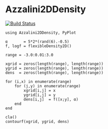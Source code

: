 # Azzalini2DDensity

[![Build Status](https://github.com/ngiann/Azzalini2DDensity.jl/actions/workflows/CI.yml/badge.svg?branch=main)](https://github.com/ngiann/Azzalini2DDensity.jl/actions/workflows/CI.yml?query=branch%3Amain)


```
using Azzalini2DDensity, PyPlot

α       = 5*2*(rand(6).-0.5)
f, logf = flexibleDensity2D()

range = -3.0:0.01:3.0

xgrid = zeros(length(range), length(range))
ygrid = zeros(length(range), length(range))
dens  = zeros(length(range), length(range))

for (i,x) in enumerate(range)
    for (j,y) in enumerate(range)
        xgrid[i,j] = x
        ygrid[i,j] = y
        dens[i,j]  = f([x;y], α)
    end
end

cla()
contourf(xgrid, ygrid, dens)
```